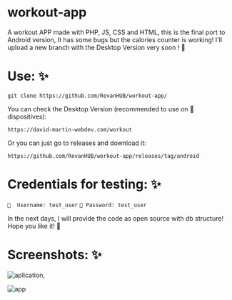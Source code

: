 # workout-app

A workout APP made with PHP, JS, CSS and HTML, this is the final port to Android version, It has some bugs but the calories counter is working! 
I'll upload a new branch with the Desktop Version very soon ! 🥳

# Use: ✨
``` git clone https://github.com/RevanHUB/workout-app/ ```

You can check the Desktop Version (recommended to use on 📱 dispositives): 

```https://david-martin-webdev.com/workout ```

Or you can just go to releases and download it: 

``` https://github.com/RevanHUB/workout-app/releases/tag/android ``` 


# Credentials for testing: ✨
``` 📲  Username: test_user ```
``` 🔔 Password: test_user ```


In the next days, I will provide the code as open source with db structure! Hope you like it! 🥰

# Screenshots: ✨

![aplication](https://user-images.githubusercontent.com/84904766/159719758-3ef795ea-aeb7-456f-b6b2-17c8ede2181c.png), 

![app](https://user-images.githubusercontent.com/84904766/159719782-db4d568f-ea5a-4c66-b565-7938bbc06205.png)
